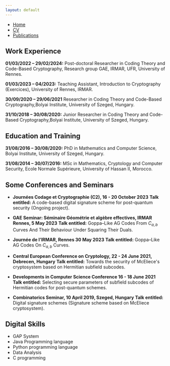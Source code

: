 ```yaml
---
layout: default
---
```


<div class="navbar">
  <ul>
    <li><a href="./index.html">Home</a></li>
    <li><a href="./cv.html" class="active">CV</a></li>
    <!--li><a href="./research.html">Research</a></li-->
    <li><a href="./publications.html">Publications</a></li>
    <!--li><a href="./teaching.html">Teaching</a></li-->
  </ul>
</div>



## Work Experience

 **01/03/2022 – 29/02/2024:** Post-doctoral Researcher in Coding Theory and Code-Based Cryptography, Research group GAE, IRMAR, UFR,  University of Rennes.

 **01/03/2023 – 04/2023:** Teaching Assistant, Introduction to Cryptography (Exercices), University of Rennes, IRMAR.
 
 **30/09/2020 – 29/06/2021** Researcher in Coding Theory and Code-Based Cryptography,Bolyai Institute, University of Szeged, Hungary. 

 **31/10/2018 – 30/08/2020:** Junior Researcher in Coding Theory and Code-Based Cryptography,Bolyai Institute, University of Szeged, Hungary.

## Education and Training

 **31/08/2016 – 30/08/2020:** PhD in Mathematics and Computer Science, Bolyai Institute, University of Szeged, Hungary.

 **31/08/2014 – 30/07/2016:** MSc in Mathematics, Cryptology and Computer Security, Ecole Normale Supérieure, University of Hassan II, Morocco.


## Some Conferences and Seminars

- **Journées Codage et Cryptographie (C2), 16 - 20 October 2023**
  **Talk entitled:** A code-based digital signature scheme for post-quantum security (Ongoing project).
- **GAE Seminar: Séminaire Géométrie et algèbre effectives, IRMAR Rennes, 5 May 2023**
  **Talk entitled:** Goppa–Like AG Codes From $C_{a,b}$ Curves And Their
Behaviour Under Squaring Their Duals.
- **Journée de l’IRMAR, Rennes 30 May 2023**
  **Talk entitled:** Goppa–Like AG Codes On $C_{a,b}$ Curves.
- **Central European Conference on Cryptology, 22 - 24 June 2021, Debrecen, Hungary**
   **Talk entitled:** Towards the security of McEliece's cryptosystem based on Hermitian subfield subcodes.
  
- **Developments in Computer Science Conference 16 - 18 June 2021**
   **Talk entitled:** Selecting secure parameters of subfield subcodes of Hermitian codes for post-quantum schemes.

- **Combinatorics Seminar, 10 April 2019, Szeged, Hungary**
   **Talk entitled:** Digital signature schemes (Signature scheme based on McEliece cryptosystem).


## Digital Skills

- GAP System
- Java Programming language
- Python programming language
- Data Analysis
- C programming